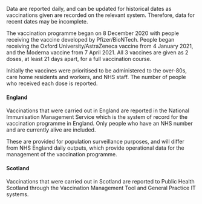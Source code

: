 Data are reported daily, and can be updated for historical dates as vaccinations given are recorded on the relevant system. Therefore, data for recent dates may be incomplete. 

The vaccination programme began on 8 December 2020 with people receiving the vaccine developed by Pfizer/BioNTech. People began receiving the Oxford University/AstraZeneca vaccine from 4 January 2021, and the Moderna vaccine from 7 April 2021. All 3 vaccines are given as 2 doses, at least 21 days apart, for a full vaccination course. 

Initially the vaccines were prioritised to be administered to the over-80s, care home residents and workers, and NHS staff. The number of people who received each dose is reported.

#### England

Vaccinations that were carried out in England are reported in the National Immunisation Management Service which is the system of record for the vaccination programme in England. Only people who have an NHS number and are currently alive are included.

These are provided for population surveillance purposes, and will differ from NHS England daily outputs, which provide operational data for the management of the vaccination programme.
#### Scotland
 
Vaccinations that were carried out in Scotland are reported to Public Health Scotland through the Vaccination Management Tool and General Practice IT systems.
